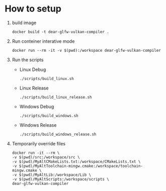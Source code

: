 # How to setup

1. build image

    ```shell
    docker build -t dear-glfw-vulkan-compiler .
    ```

2. Run conteiner interative mode

    ```shell
    docker run --rm -it -v $(pwd):/workspace dear-glfw-vulkan-compiler
    ```

3. Run the scripts

    - Linux Debug

        ```shell
        ./scripts/build_linux.sh
        ```

    - Linux Release

        ```shell
        ./scripts/build_linux_release.sh
        ```

    - Windows Debug

        ```shell
        ./scripts/build_windows.sh
        ```

    - Windows Release

        ```shell
        ./scripts/build_windows_release.sh
        ```

4. Temporarily override files

    ```shell
    docker run -it --rm \
    -v $(pwd)/src:/workspace/src \
    -v $(pwd)/MyAltCMakeLists.txt:/workspace/CMakeLists.txt \
    -v $(pwd)/MyAltToolchain-mingw.cmake:/workspace/toolchain-mingw.cmake \
    -v $(pwd)/MyAltLib:/workspace/Lib \
    -v $(pwd)/MyAltScripts:/workspace/scripts \
    dear-glfw-vulkan-compiler
    ```
